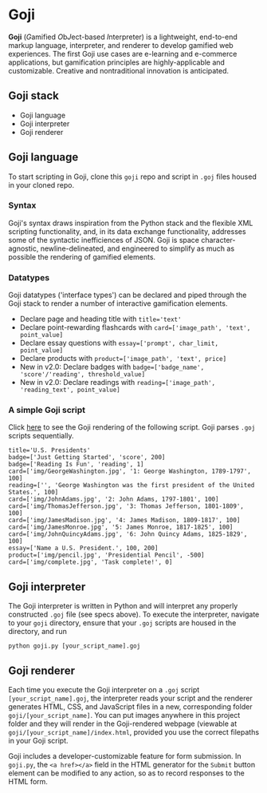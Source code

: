 # Goji

**Goji** (*G*amified *O*b*J*ect-based *I*nterpreter) is a lightweight, end-to-end markup language, interpreter, and renderer to develop gamified web experiences. The first Goji use cases are e-learning and e-commerce applications, but gamification principles are highly-applicable and customizable. Creative and nontraditional innovation is anticipated.

## Goji stack
- Goji language
- Goji interpreter
- Goji renderer

## Goji language
To start scripting in Goji, clone this `goji` repo and script in `.goj` files housed in your cloned repo.

### Syntax
Goji's syntax draws inspiration from the Python stack and the flexible XML scripting functionality, and, in its data exchange functionality, addresses some of the syntactic inefficiences of JSON. Goji is space character-agnostic, newline-delineated, and engineered to simplify as much as possible the rendering of gamified elements.

### Datatypes
Goji datatypes ('interface types') can be declared and piped through the Goji stack to render a number of interactive gamification elements.
- Declare page and heading title with `title='text'`
- Declare point-rewarding flashcards with `card=['image_path', 'text', point_value]`
- Declare essay questions with `essay=['prompt', char_limit, point_value]`
- Declare products with `product=['image_path', 'text', price]`
- New in v2.0: Declare badges with `badge=['badge_name', 'score'/'reading', threshold_value]`
- New in v2.0: Declare readings with `reading=['image_path', 'reading_text', point_value]`

### A simple Goji script
Click [here](https://dingv.github.io/goji/frames/index.html) to see the Goji rendering of the following script. Goji parses `.goj` scripts sequentially.
```
title='U.S. Presidents'
badge=['Just Getting Started', 'score', 200]
badge=['Reading Is Fun', 'reading', 1]
card=['img/GeorgeWashington.jpg', '1: George Washington, 1789-1797', 100]
reading=['', 'George Washington was the first president of the United States.', 100]
card=['img/JohnAdams.jpg', '2: John Adams, 1797-1801', 100]
card=['img/ThomasJefferson.jpg', '3: Thomas Jefferson, 1801-1809', 100]
card=['img/JamesMadison.jpg', '4: James Madison, 1809-1817', 100]
card=['img/JamesMonroe.jpg', '5: James Monroe, 1817-1825', 100]
card=['img/JohnQuincyAdams.jpg', '6: John Quincy Adams, 1825-1829', 100]
essay=['Name a U.S. President.', 100, 200]
product=['img/pencil.jpg', 'Presidential Pencil', -500]
card=['img/complete.jpg', 'Task complete!', 0]
```

## Goji interpreter
The Goji interpreter is written in Python and will interpret any properly constructed `.goj` file (see specs above). To execute the interpreter, navigate to your `goji` directory, ensure that your `.goj` scripts are housed in the directory, and run
```
python goji.py [your_script_name].goj
```

## Goji renderer
Each time you execute the Goji interpreter on a `.goj` script `[your_script_name].goj`, the interpreter reads your script and the renderer generates HTML, CSS, and JavaScript files in a new, corresponding folder `goji/[your_script_name]`. You can put images anywhere in this project folder and they will render in the Goji-rendered webpage (viewable at `goji/[your_script_name]/index.html`, provided you use the correct filepaths in your Goji script.

Goji includes a developer-customizable feature for form submission. In `goji.py`, the `<a href></a>` field in the HTML generator for the `Submit` button element can be modified to any action, so as to record responses to the HTML form.
